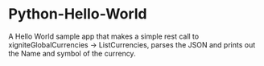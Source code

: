 Python-Hello-World
==================

A Hello World sample app that makes a simple rest call to xigniteGlobalCurrencies -> ListCurrencies, parses the JSON and prints out the Name and symbol of the currency.

